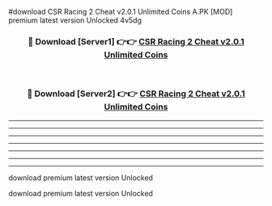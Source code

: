 #download CSR Racing 2 Cheat v2.0.1 Unlimited Coins A.PK [MOD] premium latest version Unlocked 4v5dg 



<div align="center">
<h3>🔴 Download [Server1] 👉👉 <a href="https://download1apk.web.app/">CSR Racing 2 Cheat v2.0.1 Unlimited Coins</a></h3><br>

<h3>🔴 Download [Server2] 👉👉 <a href="https://download1apk.web.app/">CSR Racing 2 Cheat v2.0.1 Unlimited Coins</a></h3>
</div>





----------------------------------------------------------

----------------------------------------------------------

----------------------------------------------------------

----------------------------------------------------------

----------------------------------------------------------

----------------------------------------------------------

----------------------------------------------------------

download premium latest version Unlocked

download premium latest version Unlocked
